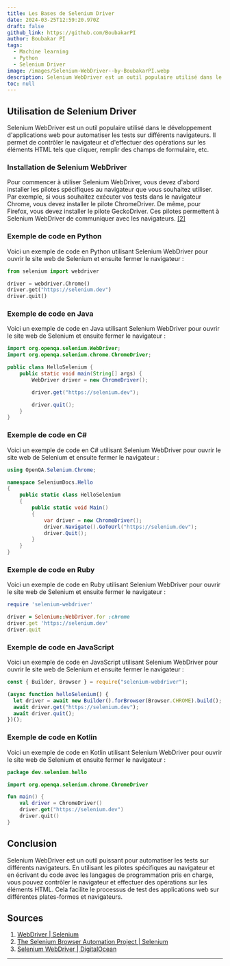 ```yaml
---
title: Les Bases de Selenium Driver
date: 2024-03-25T12:59:20.970Z
draft: false
github_link: https://github.com/BoubakarPI
author: Boubakar PI
tags:
  - Machine learning
  - Python
  - Selenium Driver
image: /images/Selenium-WebDriver--by-BoubakarPI.webp
description: Selenium WebDriver est un outil populaire utilisé dans le développement d'applications web pour automatiser les tests sur différents navigateurs.
toc: null
---
```


## Utilisation de Selenium Driver

Selenium WebDriver est un outil populaire utilisé dans le développement d'applications web pour automatiser les tests sur différents navigateurs. Il permet de contrôler le navigateur et d'effectuer des opérations sur les éléments HTML tels que cliquer, remplir des champs de formulaire, etc.

### Installation de Selenium WebDriver

Pour commencer à utiliser Selenium WebDriver, vous devez d'abord installer les pilotes spécifiques au navigateur que vous souhaitez utiliser. Par exemple, si vous souhaitez exécuter vos tests dans le navigateur Chrome, vous devez installer le pilote ChromeDriver. De même, pour Firefox, vous devez installer le pilote GeckoDriver. Ces pilotes permettent à Selenium WebDriver de communiquer avec les navigateurs. [[2]](https://www.selenium.dev/documentation/)

### Exemple de code en Python

Voici un exemple de code en Python utilisant Selenium WebDriver pour ouvrir le site web de Selenium et ensuite fermer le navigateur :

```python
from selenium import webdriver

driver = webdriver.Chrome()
driver.get("https://selenium.dev")
driver.quit()
```

### Exemple de code en Java

Voici un exemple de code en Java utilisant Selenium WebDriver pour ouvrir le site web de Selenium et ensuite fermer le navigateur :

```java
import org.openqa.selenium.WebDriver;
import org.openqa.selenium.chrome.ChromeDriver;

public class HelloSelenium {
    public static void main(String[] args) {
        WebDriver driver = new ChromeDriver();

        driver.get("https://selenium.dev");

        driver.quit();
    }
}
```

### Exemple de code en C#

Voici un exemple de code en C# utilisant Selenium WebDriver pour ouvrir le site web de Selenium et ensuite fermer le navigateur :

```csharp
using OpenQA.Selenium.Chrome;

namespace SeleniumDocs.Hello
{
    public static class HelloSelenium
    {
        public static void Main()
        {
            var driver = new ChromeDriver();
            driver.Navigate().GoToUrl("https://selenium.dev");
            driver.Quit();
        }
    }
}
```

### Exemple de code en Ruby

Voici un exemple de code en Ruby utilisant Selenium WebDriver pour ouvrir le site web de Selenium et ensuite fermer le navigateur :

```ruby
require 'selenium-webdriver'

driver = Selenium::WebDriver.for :chrome
driver.get 'https://selenium.dev'
driver.quit
```

### Exemple de code en JavaScript

Voici un exemple de code en JavaScript utilisant Selenium WebDriver pour ouvrir le site web de Selenium et ensuite fermer le navigateur :

```javascript
const { Builder, Browser } = require("selenium-webdriver");

(async function helloSelenium() {
  let driver = await new Builder().forBrowser(Browser.CHROME).build();
  await driver.get("https://selenium.dev");
  await driver.quit();
})();
```

### Exemple de code en Kotlin

Voici un exemple de code en Kotlin utilisant Selenium WebDriver pour ouvrir le site web de Selenium et ensuite fermer le navigateur :

```kotlin
package dev.selenium.hello

import org.openqa.selenium.chrome.ChromeDriver

fun main() {
    val driver = ChromeDriver()
    driver.get("https://selenium.dev")
    driver.quit()
}
```

## Conclusion

Selenium WebDriver est un outil puissant pour automatiser les tests sur différents navigateurs. En utilisant les pilotes spécifiques au navigateur et en écrivant du code avec les langages de programmation pris en charge, vous pouvez contrôler le navigateur et effectuer des opérations sur les éléments HTML. Cela facilite le processus de test des applications web sur différentes plates-formes et navigateurs.

## Sources

1. [WebDriver | Selenium](https://www.selenium.dev/documentation/en/webdriver/)
2. [The Selenium Browser Automation Project | Selenium](https://www.selenium.dev/documentation/en/)
3. [Selenium WebDriver | DigitalOcean](https://www.digitalocean.com/community/tutorials/how-to-use-selenium-with-python-and-3-7)

---
